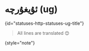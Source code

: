 # ئۇيغۇرچە (ug)
{id="statuses-http-statuses-ug-title"}


> All lines are translated 😊
>
{style="note"}
